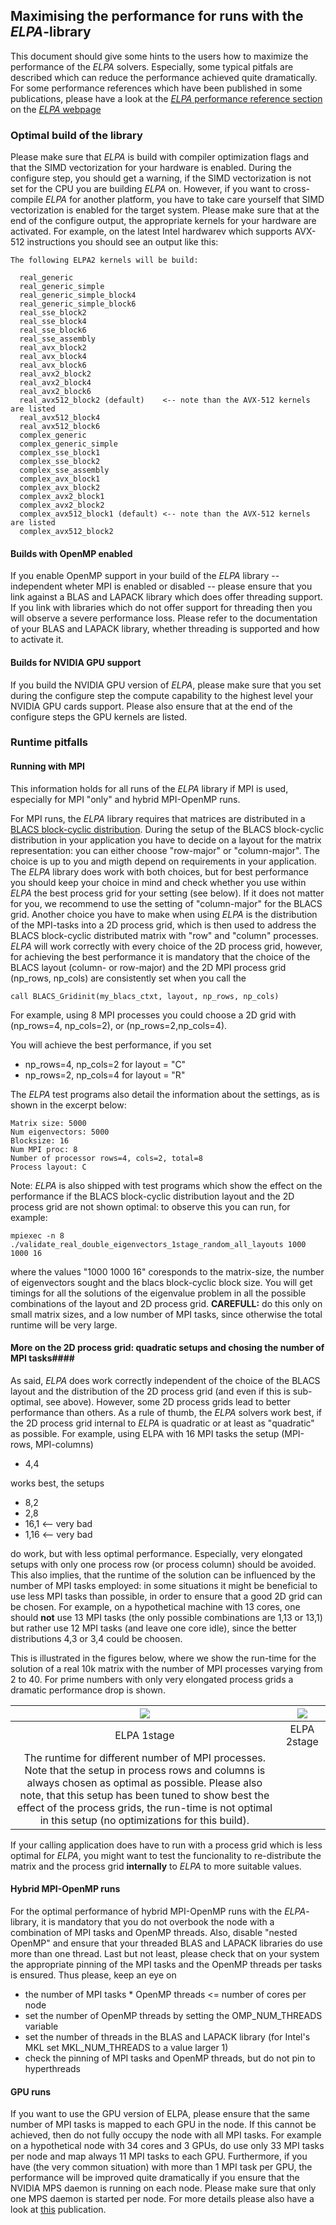 ## Maximising the performance for runs with the *ELPA*-library ##

This document should give some hints to the users how to maximize the performance of the *ELPA* solvers. Especially, some typical pitfals are described which can reduce the performance achieved quite dramatically.
For some performance references which have been published in some publications, please have a look at the [*ELPA* performance reference section](https://elpa.mpcdf.mpg.de/performance/index.html) on the [*ELPA* webpage](https://elpa.mpcdf.mpg.de)

### Optimal build of the library ###
Please make sure that *ELPA* is build with compiler optimization flags and that the SIMD vectorization for your hardware is enabled. During the configure step, you should get a warning, if the SIMD vectorization is not set for the CPU you are building *ELPA* on. However, if you want to cross-compile *ELPA* for another platform, you have to take care yourself that SIMD vectorization is enabled for the target system. Please make sure that at the end of the configure output, the appropriate kernels for your hardware are activated. For example, on the latest Intel hardwarev which supports AVX-512 instructions you should see an output like this:

```Fortran
The following ELPA2 kernels will be build:

  real_generic
  real_generic_simple
  real_generic_simple_block4
  real_generic_simple_block6
  real_sse_block2
  real_sse_block4
  real_sse_block6
  real_sse_assembly
  real_avx_block2
  real_avx_block4
  real_avx_block6
  real_avx2_block2
  real_avx2_block4
  real_avx2_block6
  real_avx512_block2 (default)    <-- note than the AVX-512 kernels are listed
  real_avx512_block4
  real_avx512_block6
  complex_generic
  complex_generic_simple
  complex_sse_block1
  complex_sse_block2
  complex_sse_assembly
  complex_avx_block1
  complex_avx_block2
  complex_avx2_block1
  complex_avx2_block2
  complex_avx512_block1 (default) <-- note than the AVX-512 kernels are listed
  complex_avx512_block2
```
#### Builds with OpenMP enabled ####
If you enable OpenMP support in your build of the *ELPA* library -- independent wheter MPI is enabled or disabled -- please ensure that you link against a BLAS and LAPACK library which does offer threading support. If you link with libraries which do not offer support for threading then you will observe a severe performance loss. Please refer to the documentation of your BLAS and LAPACK library, whether threading is supported and how to activate it.


#### Builds for NVIDIA GPU support ####
If you build the NVIDIA GPU version of *ELPA*, please make sure that you set during the configure step the compute capability to the highest level your NVIDIA GPU cards support. Please also ensure that at the end of the configure steps the GPU kernels are listed.

### Runtime pitfalls ###

#### Running with MPI ####
This information holds for all runs of the *ELPA* library if MPI is used, especially for MPI "only" and hybrid MPI-OpenMP runs.

For MPI runs, the *ELPA* library requires that matrices are distributed in a [BLACS block-cyclic distribution](https://www.netlib.org/scalapack/slug/node75.html). During the setup of the BLACS block-cyclic distribution in your application you have to decide on a layout for the matrix representation: you can either choose "row-major" or "column-major". The choice is up to you and migth depend on requirements in your application. The *ELPA* library does work with both choices, but for best performance you should keep your choice in mind and check whether you use within *ELPA* the best process grid for your setting (see below). If it does not matter for you, we recommend to use the setting of "column-major" for the BLACS grid.
Another choice you have to make when using *ELPA* is the distribution of the MPI-tasks into a 2D process grid, which is then used to address the BLACS block-cyclic distributed matrix with "row" and "column" processes. *ELPA* will work correctly with every choice of the 2D process grid, however, for achieving the best performance it is mandatory that the choice of the BLACS layout (column- or row-major) and the 2D MPI process grid (np_rows, np_cols) are consistently set when you call the 

```Fortran
call BLACS_Gridinit(my_blacs_ctxt, layout, np_rows, np_cols) 
```
For example, using 8 MPI processes you could choose a 2D grid with (np_rows=4, np_cols=2), or (np_rows=2,np_cols=4).

You will achieve the best performance, if you set

- np_rows=4, np_cols=2 for layout = "C"
- np_rows=2, np_cols=4 for layout = "R"

The *ELPA* test programs also detail the information about the settings, as is shown in the excerpt below:

```Fortran
Matrix size: 5000
Num eigenvectors: 5000
Blocksize: 16
Num MPI proc: 8
Number of processor rows=4, cols=2, total=8
Process layout: C
```

Note: *ELPA* is also shipped with test programs which show the effect on the performance if the BLACS block-cyclic distribution layout and the 2D process grid are not shown optimal: to observe this you can run, for example:
```Fortran
mpiexec -n 8 ./validate_real_double_eigenvectors_1stage_random_all_layouts 1000 1000 16
```
where the values "1000 1000 16" coresponds to the matrix-size, the number of eigenvectors sought and the blacs block-cyclic block size. You will get timings for all the solutions of the eigenvalue problem in all the possible combinations of the layout and 2D process grid. **CAREFULL:** do this only on small matrix sizes, and a low number of MPI tasks, since otherwise the total runtime will be very large.


#### More on the 2D process grid: quadratic setups and chosing the number of MPI tasks####
As said, *ELPA* does work correctly independent of the choice of the BLACS layout and the distribution of the 2D process grid (and even if this is sub-optimal, see above). However, some 2D process grids lead to better performance than others. As a rule of thumb, the *ELPA* solvers work best, if the 2D process grid internal to *ELPA* is quadratic or at least as "quadratic" as possible. For example, using ELPA with 16 MPI tasks the setup (MPI-rows, MPI-columns)

- 4,4

works best, the setups

- 8,2
- 2,8
- 16,1 <-- very bad
- 1,16 <-- very bad

do work, but with less optimal performance. Especially, very elongated setups with only one process row (or process column) should be avoided. This also implies, that the runtime of the solution can be influenced by the number of MPI tasks employed: in some situations it might be beneficial to use less MPI tasks than possible, in order to ensure that a good 2D grid can be chosen. For example, on a hypothetical machine with 13 cores, one should **not** use 13 MPI tasks (the only possible combinations are 1,13 or 13,1) but rather use 12 MPI tasks (and leave one core idle), since the better distributions 4,3 or 3,4 could be choosen.

This is illustrated in the figures below, where we show the run-time for the solution of a real 10k matrix with the number of MPI processes varying from 2 to 40. For prime numbers with only very elongated process grids a dramatic performance drop is shown.


| ![](./plots/mpi_elpa1.png) | ![](./plots/mpi_elpa2.png) |
|:----------------------------------------:|:----------------------------------------:|
| ELPA 1stage | ELPA 2stage |
| The runtime for different number of MPI processes. Note that the setup in process rows and columns is always chosen as optimal as possible. Please also note, that this setup has been tuned to show best the effect of the process grids, the run-time is not optimal in this setup (no optimizations for this build). |

If your calling application does have to run with a process grid which is less optimal for *ELPA*, you might want to test the funcionality to re-distribute the matrix and the process grid **internally** to *ELPA* to more suitable values.

#### Hybrid MPI-OpenMP runs ####
For the optimal performance of hybrid MPI-OpenMP runs with the  *ELPA*-library, it is mandatory that you do not overbook the node with a combination of MPI tasks and OpenMP threads. Also, disable "nested OpenMP" and ensure that your threaded BLAS and LAPACK libraries do use more than one thread. Last but not least, please check that on your system the appropriate pinning of the MPI tasks and the OpenMP threads per tasks is ensured. Thus please, keep an eye on
- the number of MPI tasks * OpenMP threads <= number of cores per node
- set the number of OpenMP threads by setting the OMP_NUM_THREADS variable
- set the number of threads in the BLAS and LAPACK library (for Intel's MKL set MKL_NUM_THREADS to a value larger 1)
- check the pinning of MPI tasks and OpenMP threads, but do not pin to hyperthreads


#### GPU runs ####
If you want to use the GPU version of ELPA, please ensure that the same number of MPI tasks is mapped to each GPU in the node. If this cannot be achieved, then do not fully occupy the node with all MPI tasks. For example on a hypothetical node with 34 cores and 3 GPUs, do use only 33 MPI tasks per node and map always 11 MPI tasks to each GPU. Furthermore, if you have (the very common situation) with more than 1 MPI task per GPU, the performance will be improved quite dramatically if you ensure that the NVIDIA MPS daemon is running on each node. Please make sure that only one MPS daemon is started per node. For more details please also have a look at [this](https://www.sciencedirect.com/science/article/abs/pii/S0010465520304021) publication.

